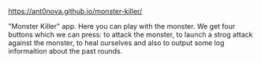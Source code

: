 https://ant0nova.github.io/monster-killer/

"Monster Killer" app.
Here you can play with the monster. 
We get four buttons which we can press: to attack the monster, to launch a strog attack against the monster, to heal ourselves and also to output some log informaition about the past rounds.
